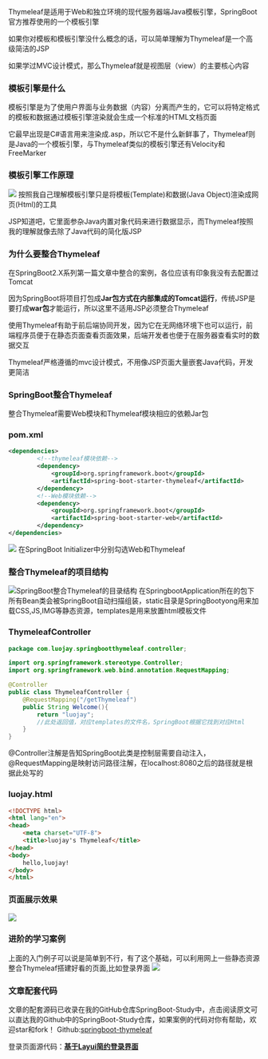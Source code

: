 Thymeleaf是适用于Web和独立环境的现代服务器端Java模板引擎，SpringBoot官方推荐使用的一个模板引擎

如果你对模板和模板引擎没什么概念的话，可以简单理解为Thymeleaf是一个高级简洁的JSP

如果学过MVC设计模式，那么Thymeleaf就是视图层（view）的主要核心内容
### 模板引擎是什么
模板引擎是为了使用户界面与业务数据（内容）分离而产生的，它可以将特定格式的模板和数据通过模板引擎渲染就会生成一个标准的HTML文档页面

它最早出现是C#语言用来渲染成.asp，所以它不是什么新鲜事了，Thymeleaf则是Java的一个模板引擎，与Thymeleaf类似的模板引擎还有Velocity和FreeMarker

### 模板引擎工作原理

![](https://imgkr.cn-bj.ufileos.com/2af67ab9-f9f2-4dfc-8eac-4cc98ee3566e.jpg)
按照我自己理解模板引擎只是将模板(Template)和数据(Java Object)渲染成网页(Html)的工具

JSP知道吧，它里面参杂Java内置对象代码来进行数据显示，而Thymeleaf按照我的理解就像去除了Java代码的简化版JSP
### 为什么要整合Thymeleaf

在SpringBoot2.X系列第一篇文章中整合的案例，各位应该有印象我没有去配置过Tomcat

因为SpringBoot将项目打包成**Jar包方式在内部集成的Tomcat运行**，传统JSP是要打成**war包**才能运行，所以这里不适用JSP必须整合Thymeleaf

使用Thymeleaf有助于前后端协同开发，因为它在无网络环境下也可以运行，前端程序员便于在静态页面查看页面效果，后端开发者也便于在服务器查看实时的数据交互

Thymeleaf严格遵循的mvc设计模式，不用像JSP页面大量嵌套Java代码，开发更简洁
### SpringBoot整合Thymeleaf
整合Thymeleaf需要Web模块和Thymeleaf模块相应的依赖Jar包
### pom.xml
```xml
<dependencies>
        <!--thymeleaf模块依赖-->
        <dependency>
            <groupId>org.springframework.boot</groupId>
            <artifactId>spring-boot-starter-thymeleaf</artifactId>
        </dependency>
        <!--Web模块依赖-->
        <dependency>
            <groupId>org.springframework.boot</groupId>
            <artifactId>spring-boot-starter-web</artifactId>
        </dependency>
</dependencies>
```
![](https://bobi-1258060032.cos.ap-chengdu.myqcloud.com/SpringBoot-Themeleaf/SpringBoot-Thymeleaf-Module.png)
在SpringBoot Initializer中分别勾选Web和Thymeleaf



### 整合Thymeleaf的项目结构
![SpringBoot整合Thymeleaf的目录结构](https://bobi-1258060032.cos.ap-chengdu.myqcloud.com/SpringBoot-Themeleaf/20191226221317.png)
在SpringbootApplication所在的包下所有Bean类会被SpringBoot自动扫描组装，static目录是SpringBootyong用来加载CSS,JS,IMG等静态资源，templates是用来放置html模板文件

### ThymeleafController
```Java
package com.luojay.springbootthymeleaf.controller;

import org.springframework.stereotype.Controller;
import org.springframework.web.bind.annotation.RequestMapping;

@Controller
public class ThymeleafController {
    @RequestMapping("/getThymeleaf")
    public String Welcome(){
        return "luojay";
        //此处返回值，对应templates的文件名，SpringBoot根据它找到对应Html
    }
}
```
@Controller注解是告知SpringBoot此类是控制层需要自动注入，@RequestMapping是映射访问路径注解，在localhost:8080之后的路径就是根据此处写的

### luojay.html

```html
<!DOCTYPE html>
<html lang="en">
<head>
    <meta charset="UTF-8">
    <title>luojay's Thymeleaf</title>
</head>
<body>
    hello,luojay!
</body>
</html>
```

### 页面展示效果

![](https://bobi-1258060032.cos.ap-chengdu.myqcloud.com/SpringBoot-Themeleaf/SpringBoot-Thymeleaf-runResult.png)

### 进阶的学习案例

上面的入门例子可以说是简单到不行，有了这个基础，可以利用网上一些静态资源整合Thymeleaf搭建好看的页面,比如登录界面
![](https://bobi-1258060032.cos.ap-chengdu.myqcloud.com/SpringBoot-Themeleaf/SpringBoot-Thymeleaf-login.gif)




### 文章配套代码
文章的配套源码已收录在我的GitHub仓库SpringBoot-Study中，点击阅读原文可以直达我的Github中的SpringBoot-Study仓库，如果案例的代码对你有帮助，欢迎star和fork！
Github:[springboot-thymeleaf](https://github.com/bobi8344/SpringBoot-Study/tree/master/springboot-thymeleaf "springboot-thymeleaf")

登录页面源代码：[**基于Layui简约登录界面**](https://www.17sucai.com/pins/34125.html "**基于Layui简约登录界面**")